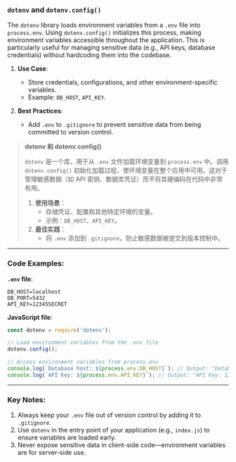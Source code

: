 ### `dotenv` and `dotenv.config()`

The `dotenv` library loads environment variables from a `.env` file into `process.env`. Using `dotenv.config()` initializes this process, making environment variables accessible throughout the application. This is particularly useful for managing sensitive data (e.g., API keys, database credentials) without hardcoding them into the codebase.

1. **Use Case**:  
   - Store credentials, configurations, and other environment-specific variables.  
   - Example: `DB_HOST`, `API_KEY`.

2. **Best Practices**:  
   - Add `.env` to `.gitignore` to prevent sensitive data from being committed to version control.  

> **dotenv 和 dotenv.config()** 
>
> <audio src="C:\Users\10691\Downloads\`dot env` 是一个库，.mp3"></audio>
>
> `dotenv` 是一个库，用于从 `.env` 文件加载环境变量到 `process.env` 中。调用 `dotenv.config()` 初始化加载过程，使环境变量在整个应用中可用。这对于管理敏感数据（如 API 密钥、数据库凭证）而不将其硬编码在代码中非常有用。  
>
> 1. **使用场景**：  
>    - 存储凭证、配置和其他特定环境的变量。  
>    - 示例：`DB_HOST`、`API_KEY`。  
> 2. **最佳实践**：  
>    - 将 `.env` 添加到 `.gitignore`，防止敏感数据被提交到版本控制中。  

---

### Code Examples:

<audio src="C:\Users\10691\Downloads\`点env` 文件用于存储应用.mp3"></audio>

**`.env` file**:
```env
DB_HOST=localhost
DB_PORT=5432
API_KEY=12345SECRET
```

**JavaScript file**:
```javascript
const dotenv = require('dotenv');

// Load environment variables from the .env file
dotenv.config();

// Access environment variables from process.env
console.log(`Database host: ${process.env.DB_HOST}`); // Output: "Database host: localhost"
console.log(`API Key: ${process.env.API_KEY}`); // Output: "API Key: 12345SECRET"
```

---

### Key Notes:  
1. Always keep your `.env` file out of version control by adding it to `.gitignore`.  
2. Use `dotenv` in the entry point of your application (e.g., `index.js`) to ensure variables are loaded early.  
3. Never expose sensitive data in client-side code—environment variables are for server-side use.